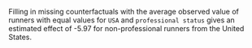 Filling in missing counterfactuals with the average observed value of runners with equal values for `USA` and `professional status` gives an estimated effect of -5.97 for non-professional runners from the United States. 
